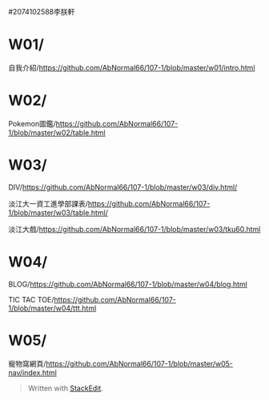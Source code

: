 #2074102588李朕軒
# W01/
自我介紹/https://github.com/AbNormal66/107-1/blob/master/w01/intro.html

# W02/
Pokemon圖鑑/https://github.com/AbNormal66/107-1/blob/master/w02/table.html

# W03/
DIV/https://github.com/AbNormal66/107-1/blob/master/w03/div.html/

淡江大一資工進學部課表/https://github.com/AbNormal66/107-1/blob/master/w03/table.html/

淡江大戲/https://github.com/AbNormal66/107-1/blob/master/w03/tku60.html

# W04/
BLOG/https://github.com/AbNormal66/107-1/blob/master/w04/blog.html

TIC TAC TOE/https://github.com/AbNormal66/107-1/blob/master/w04/ttt.html

# W05/
寵物窩網頁/https://github.com/AbNormal66/107-1/blob/master/w05-nav/index.html


> Written with [StackEdit](https://stackedit.io/).
<!--stackedit_data:
eyJoaXN0b3J5IjpbLTExMjEzNjcwODNdfQ==
-->